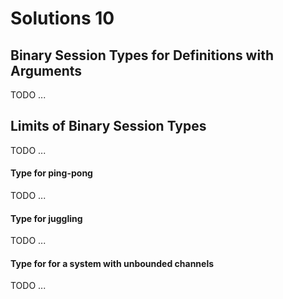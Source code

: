 # Solutions 10

## Binary Session Types for Definitions with Arguments

TODO ...

## Limits of Binary Session Types

TODO ...

#### Type for ping-pong

TODO ...

#### Type for juggling

TODO ...

#### Type for for a system with unbounded channels

TODO ...

